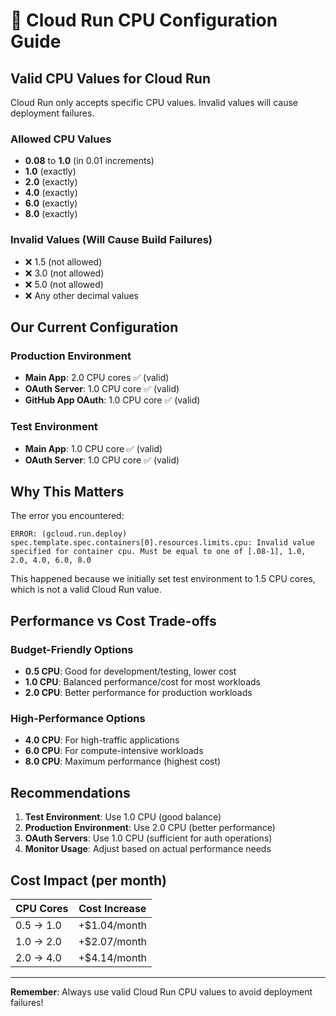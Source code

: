 # 🔧 Cloud Run CPU Configuration Guide

## Valid CPU Values for Cloud Run

Cloud Run only accepts specific CPU values. Invalid values will cause deployment failures.

### Allowed CPU Values
- **0.08** to **1.0** (in 0.01 increments)
- **1.0** (exactly)
- **2.0** (exactly)
- **4.0** (exactly)
- **6.0** (exactly)
- **8.0** (exactly)

### Invalid Values (Will Cause Build Failures)
- ❌ 1.5 (not allowed)
- ❌ 3.0 (not allowed)
- ❌ 5.0 (not allowed)
- ❌ Any other decimal values

## Our Current Configuration

### Production Environment
- **Main App**: 2.0 CPU cores ✅ (valid)
- **OAuth Server**: 1.0 CPU core ✅ (valid)
- **GitHub App OAuth**: 1.0 CPU core ✅ (valid)

### Test Environment
- **Main App**: 1.0 CPU core ✅ (valid)
- **OAuth Server**: 1.0 CPU core ✅ (valid)

## Why This Matters

The error you encountered:
```
ERROR: (gcloud.run.deploy) spec.template.spec.containers[0].resources.limits.cpu: Invalid value specified for container cpu. Must be equal to one of [.08-1], 1.0, 2.0, 4.0, 6.0, 8.0
```

This happened because we initially set test environment to 1.5 CPU cores, which is not a valid Cloud Run value.

## Performance vs Cost Trade-offs

### Budget-Friendly Options
- **0.5 CPU**: Good for development/testing, lower cost
- **1.0 CPU**: Balanced performance/cost for most workloads
- **2.0 CPU**: Better performance for production workloads

### High-Performance Options
- **4.0 CPU**: For high-traffic applications
- **6.0 CPU**: For compute-intensive workloads
- **8.0 CPU**: Maximum performance (highest cost)

## Recommendations

1. **Test Environment**: Use 1.0 CPU (good balance)
2. **Production Environment**: Use 2.0 CPU (better performance)
3. **OAuth Servers**: Use 1.0 CPU (sufficient for auth operations)
4. **Monitor Usage**: Adjust based on actual performance needs

## Cost Impact (per month)

| CPU Cores | Cost Increase |
|-----------|---------------|
| 0.5 → 1.0 | +$1.04/month |
| 1.0 → 2.0 | +$2.07/month |
| 2.0 → 4.0 | +$4.14/month |

---

**Remember**: Always use valid Cloud Run CPU values to avoid deployment failures!






